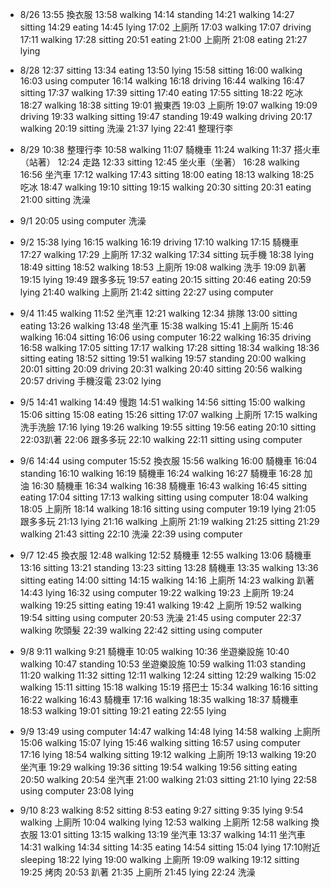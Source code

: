 * 8/26 
	13:55 換衣服
	13:58 walking
	14:14 standing
	14:21 walking
	14:27 sitting
	14:29 eating
	14:45 lying
	17:02 上廁所
	17:03 walking
	17:07 driving
	17:11 walking
	17:28 sitting
	20:51 eating
	21:00 上廁所
	21:08 eating
	21:27 lying

* 8/28
	12:37 sitting
	13:34 eating
	13:50 lying
	15:58 sitting
	16:00 walking
	16:03 using computer 
	16:14 walking
	16:18 driving
	16:44 walking
	16:47 sitting
	17:37 walking
	17:39 sitting
	17:40 eating
	17:55 sitting
	18:22 吃冰
	18:27 walking
	18:38 sitting
	19:01 搬東西
	19:03 上廁所
	19:07 walking
	19:09 driving
	19:33 walking sitting
	19:47 standing
	19:49 walking driving
	20:17 walking 
	20:19 sitting
	洗澡
	21:37 lying
	22:41 整理行李

* 8/29
	10:38 整理行李
	10:58 walking
	11:07 騎機車
	11:24 walking
	11:37 搭火車（站著）
	12:24 走路
	12:33 sitting
	12:45 坐火車（坐著）
	16:28 walking 
	16:56 坐汽車
	17:12 walking 
	17:43 sitting 
	18:00 eating 
	18:13 walking 
	18:25 吃冰
	18:47 walking 
	19:10 sitting 
	19:15 walking 
	20:30 sitting 
	20:31 eating
	21:00 sitting 
	洗澡
* 9/1 
	20:05 using computer
	洗澡
* 9/2 
	15:38 lying
	16:15 walking 
	16:19 driving 
	17:10 walking
	17:15 騎機車
	17:27 walking 
	17:29 上廁所
	17:32 walking 
	17:34 sitting  玩手機
	18:38 lying 
	18:49 sitting 
	18:52 walking 
	18:53 上廁所
	19:08 walking  洗手 
	19:09 趴著
	19:15 lying
	19:49 跟多多玩
	19:57 eating 
	20:15 sitting 
	20:46 eating 
	20:59 lying
	21:40 walking 上廁所
	21:42 sitting 
	22:27 using computer
* 9/4
	11:45 walking 
	11:52 坐汽車
	12:21 walking 
	12:34 排隊
	13:00 sitting eating 
	13:26 walking 
	13:48 坐汽車
	15:38 walking 
	15:41 上廁所
	15:46 walking 
	16:04 sitting 
	16:06 using computer 
	16:22 walking 
	16:35 driving 
	16:58 walking 
	17:05 sitting 
	17:17  walking 
	17:28 sitting 
	18:34 walking 
	18:36 sitting eating 
	18:52 sitting 
	19:51 walking 
	19:57 standing
	20:00 walking 
	20:01 sitting 
	20:09 driving 
	20:31 walking 
	20:40 sitting 
	20:56 walking 
	20:57 driving 
	手機沒電
	23:02 lying 
* 9/5
	14:41 walking 
	14:49 慢跑
	14:51 walking 
	14:56 sitting 
	15:00 walking 
	15:06 sitting 
	15:08 eating 
	15:26 sitting 
	17:07 walking 上廁所
	17:15 walking 洗手洗臉
	17:16 lying
	19:26 walking 
	19:55 sitting 
	19:56 eating 
	20:10 sitting 
	22:03趴著
	22:06 跟多多玩
	22:10 walking 
	22:11 sitting using computer
* 9/6
	14:44 using computer
	15:52 換衣服
	15:56 walking 
	16:00 騎機車
	16:04 standing 
	16:10 walking 
	16:19 騎機車
	16:24 walking 
	16:27 騎機車 
	16:28 加油
	16:30 騎機車
	16:34 walking 
	16:38 騎機車
	16:43 walking 
	16:45 sitting eating 
	17:04 sitting 
	17:13 walking sitting using computer 
	18:04 walking 
	18:05 上廁所
	18:14 walking 
	18:16 sitting using computer 
	19:19 lying 
	21:05 跟多多玩
	21:13 lying
	21:16 walking 上廁所
	21:19  walking 
	21:25 sitting 
	21:29 walking 
	21:43 sitting 
	22:10 洗澡
	22:39 using computer
* 9/7 
	12:45 換衣服
	12:48 walking 
	12:52 騎機車
	12:55 walking 
	13:06 騎機車
	13:16 sitting 
	13:21 standing 
	13:23 sitting 
	13:28 騎機車
	13:35 walking 
	13:36 sitting eating 
	14:00 sitting 
	14:15 walking 
	14:16 上廁所
	14:23 walking 趴著
	14:43 lying 
	16:32 using computer 
	19:22 walking 
	19:23 上廁所
	19:24 walking 
	19:25 sitting eating 
	19:41 walking 
	19:42 上廁所
	19:52 walking 
	19:54 sitting using computer 
	20:53 洗澡
	21:45 using computer 
	22:37 walking 吹頭髮
	22:39 walking 
	22:42 sitting using computer 
* 9/8 
	9:11 walking 
	9:21 騎機車
	10:05 walking 
	10:36 坐遊樂設施
	10:40 walking 
	10:47 standing 
	10:53 坐遊樂設施
	10:59 walking 
	11:03 standing 
	11:20 walking 
	11:32 sitting 
	12:11 walking 
	12:24 sitting 
	12:29 walking 
	15:02 walking
	15:11 sitting 
	15:18 walking 
	15:19 搭巴士
	15:34 walking 
	16:16 sitting 
	16:22 walking 
	16:43 騎機車
	17:16 walking 
	18:35 walking 
	18:37 騎機車
	18:53 walking 
	19:01 sitting 
	19:21 eating 
	22:55 lying
* 9/9 
	13:49 using computer 
	14:47 walking 
	14:48 lying
	14:58 walking 上廁所
	15:06 walking 
	15:07 lying
	15:46 walking sitting 
	16:57 using computer 
	17:16 lying 
	18:54 walking  sitting 
	19:12 walking 上廁所
	19:13 walking 
	19:20 坐汽車
	19:29 walking 
	19:36 sitting 
	19:54 walking 
	19:56 sitting eating 
	20:50 walking 
	20:54 坐汽車
	21:00 walking 
	21:03 sitting 
	21:10 lying 
	22:58 using computer 
	23:08 lying 
* 9/10 
	8:23 walking 
	8:52 sitting 
	8:53 eating 
	9:27 sitting 
	9:35 lying 
	9:54 walking 上廁所
	10:04 walking lying 
	12:53 walking 上廁所
	12:58 walking 換衣服
	13:01 sitting 
	13:15 walking 
	13:19 坐汽車
	13:37 walking 
	14:11 坐汽車
	14:31 walking 
	14:34 sitting 
	14:35 eating 
	14:54 sitting 
	15:04 lying
	17:10附近 sleeping
	18:22 lying
	19:00 walking 上廁所
	19:09 walking 
	19:12 sitting 
	19:25 烤肉
	20:53 趴著
	21:35 上廁所
	21:45 lying 
	22:24 洗澡


